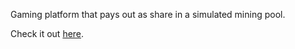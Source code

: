 Gaming platform that pays out as share in a simulated mining pool.

Check it out [here](https://rollercoin.com/?r=kolert4l).